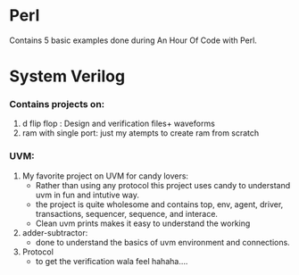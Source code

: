 # Perl
 Contains 5 basic examples done during An Hour Of Code with Perl. 
# System Verilog
### Contains projects on:
1. d flip flop : Design and verification files+ waveforms
2. ram with single port: just my atempts to create ram from scratch

### UVM:
1. My favorite project on UVM for candy lovers: 
    - Rather than using any protocol this project uses candy to understand uvm in fun and intutive way. 
    - the project is quite wholesome and contains top, env, agent, driver, transactions, sequencer, sequence, and interace. 
    - Clean uvm prints makes it easy to understand the working
2. adder-subtractor:
    - done to understand the basics of uvm environment and connections. 
3. Protocol 
    - to get the verification wala feel hahaha....
    
